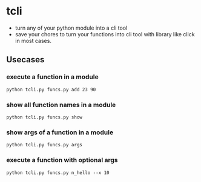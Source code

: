 # tcli
* turn any of your python module into a cli tool
* save your chores to turn your functions into cli tool with library like click in most cases.

## Usecases
### execute a function in a module
```
python tcli.py funcs.py add 23 90
```
### show all function names in a module
```
python tcli.py funcs.py show
```
### show args of a function in a module
```
python tcli.py funcs.py args 
```
### execute a function with optional args
```
python tcli.py funcs.py n_hello --x 10

```